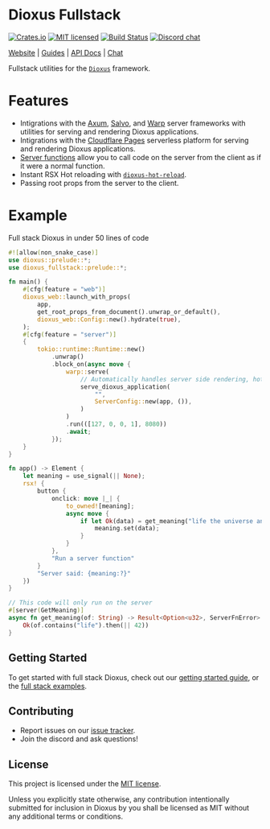 # Dioxus Fullstack

[![Crates.io][crates-badge]][crates-url]
[![MIT licensed][mit-badge]][mit-url]
[![Build Status][actions-badge]][actions-url]
[![Discord chat][discord-badge]][discord-url]

[crates-badge]: https://img.shields.io/crates/v/dioxus-fullstack.svg
[crates-url]: https://crates.io/crates/dioxus-fullstack
[mit-badge]: https://img.shields.io/badge/license-MIT-blue.svg
[mit-url]: https://github.com/dioxuslabs/dioxus/blob/master/LICENSE
[actions-badge]: https://github.com/dioxuslabs/dioxus/actions/workflows/main.yml/badge.svg
[actions-url]: https://github.com/dioxuslabs/dioxus/actions?query=workflow%3ACI+branch%3Amaster
[discord-badge]: https://img.shields.io/discord/899851952891002890.svg?logo=discord&style=flat-square
[discord-url]: https://discord.gg/XgGxMSkvUM

[Website](https://dioxuslabs.com) |
[Guides](https://dioxuslabs.com/learn/0.4/) |
[API Docs](https://docs.rs/dioxus-fullstack/latest/dioxus_sever) |
[Chat](https://discord.gg/XgGxMSkvUM)

Fullstack utilities for the [`Dioxus`](https://dioxuslabs.com) framework.

# Features

- Intigrations with the [Axum](https::/docs.rs/dioxus-fullstack/latest/dixous_server/axum_adapter/index.html), [Salvo](https::/docs.rs/dioxus-fullstack/latest/dixous_server/salvo_adapter/index.html), and [Warp](https::/docs.rs/dioxus-fullstack/latest/dixous_server/warp_adapter/index.html) server frameworks with utilities for serving and rendering Dioxus applications.
- Intigrations with the [Cloudflare Pages](https://developers.cloudflare.com/pages/) serverless platform for serving and rendering Dioxus applications.
- [Server functions](https::/docs.rs/dioxus-fullstack/latest/dixous_server/prelude/attr.server.html) allow you to call code on the server from the client as if it were a normal function.
- Instant RSX Hot reloading with [`dioxus-hot-reload`](https://crates.io/crates/dioxus-hot-reload).
- Passing root props from the server to the client.

# Example

Full stack Dioxus in under 50 lines of code

```rust
#![allow(non_snake_case)]
use dioxus::prelude::*;
use dioxus_fullstack::prelude::*;

fn main() {
    #[cfg(feature = "web")]
    dioxus_web::launch_with_props(
        app,
        get_root_props_from_document().unwrap_or_default(),
        dioxus_web::Config::new().hydrate(true),
    );
    #[cfg(feature = "server")]
    {
        tokio::runtime::Runtime::new()
            .unwrap()
            .block_on(async move {
                warp::serve(
                    // Automatically handles server side rendering, hot reloading intigration, and hosting server functions
                    serve_dioxus_application(
                        "",
                        ServerConfig::new(app, ()),
                    )
                )
                .run(([127, 0, 0, 1], 8080))
                .await;
            });
    }
}

fn app() -> Element {
    let meaning = use_signal(|| None);
    rsx! {
        button {
            onclick: move |_| {
                to_owned![meaning];
                async move {
                    if let Ok(data) = get_meaning("life the universe and everything".into()).await {
                        meaning.set(data);
                    }
                }
            },
            "Run a server function"
        }
        "Server said: {meaning:?}"
    })
}

// This code will only run on the server
#[server(GetMeaning)]
async fn get_meaning(of: String) -> Result<Option<u32>, ServerFnError> {
    Ok(of.contains("life").then(|| 42))
}
```

## Getting Started

To get started with full stack Dioxus, check out our [getting started guide](https://dioxuslabs.com/docs/nightly/guide/en/getting_started/ssr.html), or the [full stack examples](https://github.com/DioxusLabs/dioxus/tree/master/packages/fullstack/examples).

## Contributing

- Report issues on our [issue tracker](https://github.com/dioxuslabs/dioxus/issues).
- Join the discord and ask questions!

## License

This project is licensed under the [MIT license].

[mit license]: https://github.com/DioxusLabs/dioxus/blob/master/LICENSE-MIT

Unless you explicitly state otherwise, any contribution intentionally submitted
for inclusion in Dioxus by you shall be licensed as MIT without any additional
terms or conditions.
